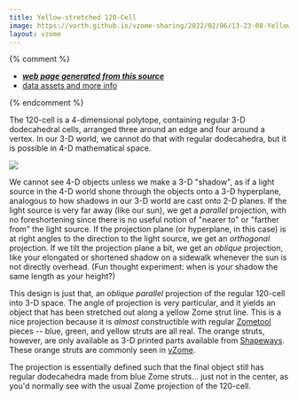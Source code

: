 ```yaml
---
title: Yellow-stretched 120-Cell
image: https://vorth.github.io/vzome-sharing/2022/02/06/13-23-08-Yellow-Stretch-120cell/Yellow-Stretch-120cell.png
layout: vzome
---
```


{% comment %}
 - [***web page generated from this source***][post]
 - [data assets and more info][github]

[post]: <https://vorth.github.io/vzome-sharing/2022/02/06/Yellow-Stretch-120cell-13-23-08.html>
[github]: <https://github.com/vorth/vzome-sharing/tree/main/2022/02/06/13-23-08-Yellow-Stretch-120cell/>
{% endcomment %}

The 120-cell is a 4-dimensional polytope, containing regular 3-D dodecahedral cells, arranged three around
an edge and four around a vertex.  In our 3-D world, we cannot do that with regular dodecahedra, but it is
possible in 4-D mathematical space.

<vzome-viewer style="width: 100%; height: 65vh;"
       src="https://vorth.github.io/vzome-sharing/2022/02/06/13-23-08-Yellow-Stretch-120cell/Yellow-Stretch-120cell.vZome" >
  <img src="https://vorth.github.io/vzome-sharing/2022/02/06/13-23-08-Yellow-Stretch-120cell/Yellow-Stretch-120cell.png" />
</vzome-viewer>

We cannot see 4-D objects unless we make a 3-D "shadow", as if a light source in the 4-D world shone through the
objects onto a 3-D hyperplane, analogous to how shadows in our 3-D world are cast onto 2-D planes.
If the light source is very far away (like our sun), we get a *parallel* projection, with no foreshortening
since there is no useful notion of "nearer to" or "farther from" the light source.
If the projection plane (or hyperplane, in this case) is at right angles to the direction to the light source,
we get an *orthogonal* projection.  If we tilt the projection plane a bit, we get an *oblique* projection,
like your elongated or shortened shadow on a sidewalk whenever the sun is not directly overhead.
(Fun thought experiment: when is your shadow the same length as your height?)

This design is just that, an *oblique parallel* projection of the regular 120-cell into 3-D space.
The angle of projection is very particular, and it yields an object that has been stretched out
along a yellow Zome strut line.
This is a nice projection because it is *almost* constructible with regular [Zometool][zome] pieces --
blue, green, and yellow struts are all real.  The orange struts, however, are only available as 3-D printed
parts available from [Shapeways][shapeways].  These orange struts are commonly seen in
[vZome](https://vzome.com).

The projection is essentially defined such that the final object still has regular dodecahedra made from
blue Zome struts... just not in the center, as you'd normally see with the usual Zome projection of the 120-cell.

[zome]: https://zometool.com
[shapeways]: https://www.shapeways.com/shops/vzome

